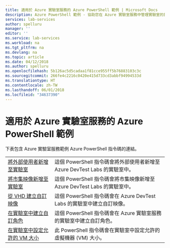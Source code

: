 ```yaml
---
title: 適用於 Azure 實驗室服務的 Azure PowerShell 範例 | Microsoft Docs
description: Azure PowerShell 範例 - 協助您在 Azure 實驗室服務中管理實驗室的指令碼
services: lab-services
author: spelluru
manager: ''
editor: ''
ms.service: lab-services
ms.workload: na
ms.tgt_pltfrm: na
ms.devlang: na
ms.topic: article
ms.date: 04/12/2018
ms.author: spelluru
ms.openlocfilehash: 5b126ac5d5cadaa1f81cce955ff5b76883103c3c
ms.sourcegitcommit: 266fe4c2216c0420e415d733cd3abbf94994533d
ms.translationtype: HT
ms.contentlocale: zh-TW
ms.lasthandoff: 06/01/2018
ms.locfileid: "34637390"
---
```

# <a name="azure-powershell-samples-for-azure-lab-services"></a>適用於 Azure 實驗室服務的 Azure PowerShell 範例

下表包含 Azure 實驗室服務範例 Azure PowerShell 指令碼的連結。

| |  |
|---|---|
|[將外部使用者新增至實驗室](scripts/add-external-user-to-lab.md?toc=%2fpowershell%2fmodule%2ftoc.json)| 這個 PowerShell 指令碼會將外部使用者新增至 Azure DevTest Labs 的實驗室中。 |
|[將市集映像新增至實驗室](scripts/add-marketplace-images-to-lab.md?toc=%2fpowershell%2fmodule%2ftoc.json)| 這個 PowerShell 指令碼會將市集映像新增至 Azure DevTest Labs 的實驗室中。 |
|[從 VHD 建立自訂映像](scripts/create-custom-image-from-vhd.md?toc=%2fpowershell%2fmodule%2ftoc.json)| 這個 PowerShell 指令碼會在 Azure DevTest Labs 的實驗室中建立自訂映像。 |
|[在實驗室中建立自訂角色](scripts/create-custom-role-in-lab.md?toc=%2fpowershell%2fmodule%2ftoc.json)| 這個 PowerShell 指令碼會在 Azure 實驗室服務的實驗室中建立自訂角色。 |
|[在實驗室中設定允許的 VM 大小](scripts/set-allowed-vm-sizes-in-lab.md?toc=%2fpowershell%2fmodule%2ftoc.json)| 此 PowerShell 指令碼會在實驗室中設定允許的虛擬機器 (VM) 大小。 |

